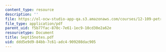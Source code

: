 ```yaml
---
content_type: resource
description: ''
file: https://ol-ocw-studio-app-qa.s3.amazonaws.com/courses/12-109-petrology-fall-2005/ddd5e9d984bb7c61adc4909208dac905_Sept15notes.pdf
file_type: application/pdf
parent_uid: f5b77fac-870c-7e61-1ec9-10cd30e2a62e
resourcetype: Document
title: Sept15notes.pdf
uid: ddd5e9d9-84bb-7c61-adc4-909208dac905
---
```

